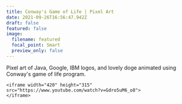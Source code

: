 ```yaml
---
title: Conway's Game of Life | Pixel Art
date: 2021-09-26T16:56:47.942Z
draft: false
featured: false
image:
  filename: featured
  focal_point: Smart
  preview_only: false
---
```

<!--StartFragment-->

Pixel art of Java, Google, IBM logos, and lovely doge animated using Conway's game of life program.

```
<iframe width="420" height="315"
src="https://www.youtube.com/watch?v=Gdro5uM6_o8">
</iframe>
```

<!--EndFragment-->